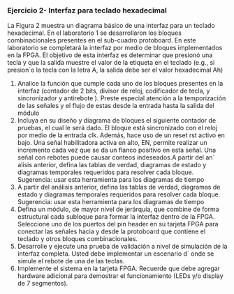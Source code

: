 ###   Ejercicio 2- Interfaz para teclado hexadecimal
La Figura 2 muestra un diagrama básico de una interfaz para un teclado hexadecimal. En el
 laboratorio 1 se desarrollaron los bloques combinacionales presentes en el sub-cuadro protoboard.
 En este laboratorio se completará la interfaz por medio de bloques implementados en la FPGA.
 El objetivo de esta interfaz es determinar que presionó una tecla y que la salida muestre el valor
 de la etiqueta en el teclado (e.g., si presion´o la tecla con la letra A, la salida debe ser el valor
 hexadecimal Ah)
 1. Analice la función que cumple cada uno de los bloques presentes en la interfaz (contador de
 2 bits, divisor de reloj, codificador de tecla, y sincronizador y antirebote ). Preste especial atención a la temporización de las señales y el flujo de estas desde la entrada hasta la salida
 del módulo
2. Incluya en su diseño y diagrama de bloques el siguiente contador de pruebas, el cual le
 será dado. El bloque está sincronizado con el reloj por medio de la entrada clk. Además,
 hace uso de un reset rst activo en bajo. Una señal habilitadora activa en alto, EN,
 permite realizar un incremento cada vez que se da un flanco positivo en esta señal. Una
 señal con rebotes puede causar conteos indeseados.A partir del an´ alisis anterior, defina las tablas de verdad, diagramas de estado y diagramas
 temporales requeridos para resolver cada bloque. Sugerencia: usar esta herramienta para
 los diagramas de tiempo
3.  A partir del análisis anterior, defina las tablas de verdad, diagramas de estado y diagramas
 temporales requeridos para resolver cada bloque. Sugerencia: usar esta herramienta para
 los diagramas de tiempo
4.  Defina un módulo, de mayor nivel de jerárquía, que combine de forma estructural cada
 subloque para formar la interfaz dentro de la FPGA. Seleccione uno de los puertos del
 pin header en su tarjeta FPGA para conectar las señales hacia y desde la protoboard que
 contiene el teclado y otros bloques combinacionales.
5.  Desarrolle y ejecute una prueba de validación a nivel de simulación de la interfaz completa.
 Usted debe implementar un escenario d´ onde se simule el rebote de una de las teclas.
 6.   Implemente el sistema en la tarjeta FPGA. Recuerde que debe agregar hardware adicional
 para demostrar el funcionamiento (LEDs y/o display de 7 segmentos).